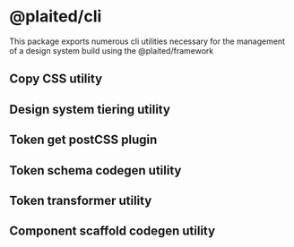 # @plaited/cli

This package exports numerous cli utilities necessary for the management of a design system build using the @plaited/framework

## Copy CSS utility

## Design system tiering utility

## Token get postCSS plugin

## Token schema codegen utility

## Token transformer utility

## Component scaffold codegen utility


